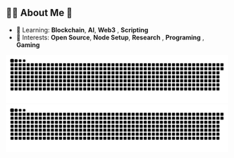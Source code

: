 ## 👨‍💻 About Me 🙂
- 🌱 Learning: **Blockchain**, **AI**, **Web3** , **Scripting**
- 🚀 Interests: **Open Source**, **Node Setup**, **Research** , **Programing** , **Gaming**

<div align="center">
  
![github contribution grid snake animation](https://raw.githubusercontent.com/arun993/arun993/refs/heads/main/github-contribution-grid-snake-dark.svg)![github contribution grid snake animation](https://raw.githubusercontent.com/arun993/arun993/refs/heads/main/github-contribution-grid-snake.svg)

